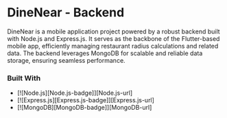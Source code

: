 # DineNear - Backend

DineNear is a mobile application project powered by a robust backend built with Node.js and Express.js. It serves as the backbone of the Flutter-based mobile app, efficiently managing restaurant radius calculations and related data. The backend leverages MongoDB for scalable and reliable data storage, ensuring seamless performance.


### Built With

- [![Node.js][Node.js-badge]][Node.js-url]  
- [![Express.js][Express.js-badge]][Express.js-url]  
- [![MongoDB][MongoDB-badge]][MongoDB-url]  